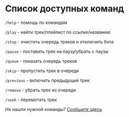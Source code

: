 # Список доступных команд

`/help` - помощь по командам

`/play` - найти трек/плейлист по ссылке/названию

`/stop` - очистить очередь треков и отключить бота

`/pause` - поставить трек на паузу/убрать с паузы

`/queue` - показать очередь треков

`/skip` - пропустить трек в очереди

`/previous` - включить предыдущий трек

`/remove` - убрать трек из очереди

`/seek` - перемотать трек

Не нашли нужной команды? [Сообщите здесь](https://github.com/alexf0xdev/fmusic-discord-bot/issues)
